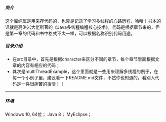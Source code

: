 ##### 简介

这个库纯属是用来存代码的，也算是记录了学习多线程的心路历程，哈哈！书本的话就是高洪岩大佬所著的《Java多线程编程核心技术》，代码是根据章节来的，但是第一章的代码和书中格式不太一样，可以根据名称识别代码用途。

##### 目录介绍
- 在src目录中，首先是根据character来区分不同的章节，每个章节里面根据文章的内容有相应的代码；
- 其次是multiThreadExample，这个里面就是一些用来理解多线程的例子，在每一个小例子里，建议看一下README.md文件，不然你也知道的，看别人代码是一件很痛苦的事情！！


----
##### 环境

Windows 10, 64位；
Java 8；
MyEclipse；

